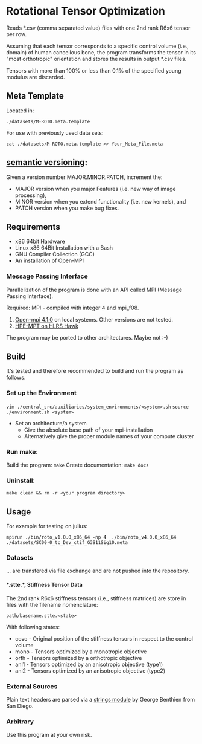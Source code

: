 # Rotational Tensor Optimization

Reads *.csv (comma separated value) files with one 2nd rank R6x6 tensor per row.

Assuming that each tensor corresponds to a specific control volume (i.e., domain) of human cancellous bone, the program transforms the tensor in its "most orthotropic" orientation and stores the results in output *.csv files.

Tensors with more than 100% or less than 0.1% of the specified young modulus are discarded.

## Meta Template
Located in: 
```
./datasets/M-ROTO.meta.template
```
For use with previously used data sets:
```
cat ./datasets/M-ROTO.meta.template >> Your_Meta_File.meta
```

## [semantic versioning](https://semver.org):

Given a version number MAJOR.MINOR.PATCH, increment the:

* MAJOR version when you major Features (i.e. new way of image processing),
* MINOR version when you extend functionality (i.e. new kernels), and
* PATCH version when you make bug fixes.

## Requirements
* x86 64bit Hardware
* Linux x86 64Bit Installation with a Bash
* GNU Compiler Collection (GCC)
* An installation of Open-MPI
### Message Passing Interface 
Parallelization of the program is done with an API called MPI (Message Passing Interface).

Required: MPI - compiled with integer 4 and mpi_f08.

  1. [Open-mpi 4.1.0](https://www.open-mpi.org/software/ompi/v4.1/) on local systems. Other versions are not tested.
  2. [HPE-MPT on HLRS Hawk](https://kb.hlrs.de/platforms/index.php/MPI(Hawk))

The program may be ported to other architectures. Maybe not :-)

## Build
It's tested and therefore recommended to build and run the program as follows.
### Set up the Environment
```vim ./central_src/auxiliaries/system_environments/<system>.sh```
```source ./environment.sh <system>``` 

* Set an architecture/a system
  * Give the absolute base path of your mpi-installation
  * Alternatively give the proper module names of your compute cluster

### Run make:
Build the program:    ```make```
Create documentation: ```make docs```

### Uninstall:
```make clean && rm -r <your program directory>```

## Usage
For example for testing on julius:
```
mpirun ./bin/roto_v1.0.0_x86_64 -np 4  ./bin/roto_v4.0.0_x86_64 ./datasets/SC00-0_tc_Dev_ctif_G3S11Sig10.meta
```
### Datasets
... are transfered via file exchange and are not pushed into the repository. 

#### \*.stte.\*, Stiffness Tensor Data
The 2nd rank R6x6 stiffness tensors (i.e., stiffness matrices) are store in files with the filename nomenclature:
```
path/basename.stte.<state>
```
With following states:
* covo - Original position of the stiffness tensors in respect to the control volume
* mono - Tensors optimized by a monotropic objective
* orth - Tensors optimized by a orthotropic objective
* ani1 - Tensors optimized by an anisotropic objective (type1)
* ani2 - Tensors optimized by an anisotropic objective (type2)

### External Sources
Plain text headers are parsed via a [strings module](https://gbenthien.net/strings/index.html) by George Benthien from San Diego.
### Arbitrary
Use this program at your own risk.

